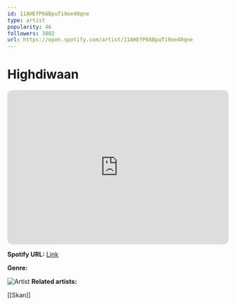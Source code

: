 ```yaml
---
id: 11AHEfP66BpuTi9oe40qne
type: artist
popularity: 46
followers: 3802
url: https://open.spotify.com/artist/11AHEfP66BpuTi9oe40qne
---
```

# Highdiwaan

<iframe style="border-radius:12px" src="https://open.spotify.com/embed/artist/11AHEfP66BpuTi9oe40qne" width="100%" height="352" frameBorder="0" allowfullscreen="" allow="autoplay; clipboard-write; encrypted-media; fullscreen; picture-in-picture" loading="lazy"></iframe>

**Spotify URL:** [Link](https://open.spotify.com/artist/11AHEfP66BpuTi9oe40qne)

**Genre:** 

![Artist](https://i.scdn.co/image/ab6761610000e5eb089c28efab669c952abc63d2)
**Related artists:**

[[Skan]]
